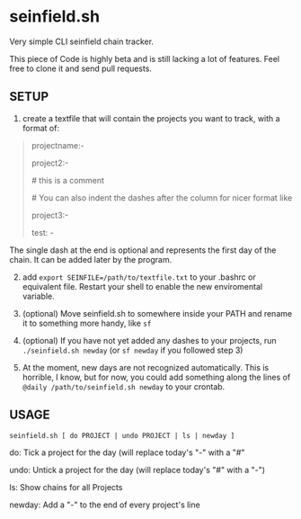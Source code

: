 seinfield.sh
============

Very simple CLI seinfield chain tracker.

This piece of Code is highly beta and is still lacking a lot of features. Feel free to clone it and send pull requests.

SETUP
-----

1. create a textfile that will contain the projects you want to track, with a format of:

> projectname:-
> 
> project2:-
> 
> \# this is a comment
> 
> \# You can also indent the dashes after the column for nicer format like
> 
> project3:-
> 
> test:    -

The single dash at the end is optional and represents the first day of the chain. It can be added later by the program.

2. add ```export SEINFILE=/path/to/textfile.txt``` to your .bashrc or equivalent file. Restart your shell to enable the new enviromental variable.

3. (optional) Move seinfield.sh to somewhere inside your PATH and rename it to something more handy, like ```sf```

4. (optional) If you have not yet added any dashes to your projects, run ```./seinfield.sh newday``` (or ```sf newday``` if you followed step 3)

5. At the moment, new days are not recognized automatically. This is horrible, I know, but for now, you could add something along the lines of ```@daily /path/to/seinfield.sh newday``` to your crontab.

USAGE
-----

    seinfield.sh [ do PROJECT | undo PROJECT | ls | newday ]

do:     Tick a project for the day (will replace today's "-" with a "#"

undo:   Untick a project for the day (will replace today's "#" with a "-")

ls:     Show chains for all Projects

newday: Add a "-" to the end of every project's line
